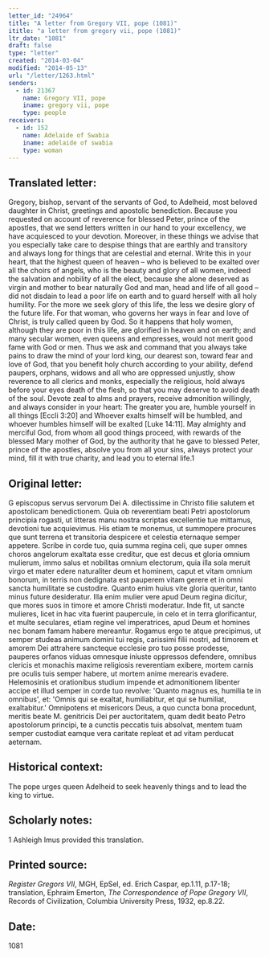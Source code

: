 ```yaml
---
letter_id: "24964"
title: "A letter from Gregory VII, pope (1081)"
ititle: "a letter from gregory vii, pope (1081)"
ltr_date: "1081"
draft: false
type: "letter"
created: "2014-03-04"
modified: "2014-05-13"
url: "/letter/1263.html"
senders:
  - id: 21367
    name: Gregory VII, pope
    iname: gregory vii, pope
    type: people
receivers:
  - id: 152
    name: Adelaide of Swabia
    iname: adelaide of swabia
    type: woman
---
```

<h2> Translated letter:</h2>Gregory, bishop, servant of the servants of God, to Adelheid, most beloved daughter in Christ, greetings and apostolic benediction.
	Because you requested on account of reverence for blessed Peter, prince of the apostles, that we send letters written in our hand to your excellency, we have acquiesced to your devotion.  Moreover, in these things we advise that you especially take care to despise things that are earthly and transitory and always long for things that are celestial and eternal.  Write this in your heart, that the highest queen of heaven – who is believed to be exalted over all the choirs of angels, who is the beauty and glory of all women, indeed the salvation and nobility of all the elect, because she alone deserved as virgin and mother to bear naturally God and man, head and life of all good – did not disdain to lead a poor life on earth and to guard herself with all holy humility.  For the more we seek glory of this life, the less we desire glory of the future life.  For that woman, who governs her ways in fear and love of Christ, is truly called queen by God.  So it happens that holy women, although they are poor in this life, are glorified in heaven and on earth; and many secular women, even queens and empresses, would not merit good fame with God or men.  Thus we ask and command that you always take pains to draw the mind of your lord king, our dearest son, toward fear and love of God, that you benefit holy church according to your ability, defend paupers, orphans, widows and all who are oppressed unjustly, show reverence to all clerics and monks, especially the religious, hold always before your eyes death of the flesh, so that you may deserve to avoid death of the soul.  Devote zeal to alms and prayers, receive admonition willingly, and always consider in your heart:  The greater you are, humble yourself in all things [Eccli 3:20] and Whoever exalts himself will be humbled, and whoever humbles himself will be exalted [Luke 14:11].
May almighty and merciful God, from whom all good things proceed, with rewards of the blessed Mary mother of God, by the authority that he gave to blessed Peter, prince of the apostles, absolve you from all your sins, always protect your mind, fill it with true charity, and lead you to eternal life.1
<h2 class="mt-4"> Original letter:</h2>G episcopus servus servorum Dei A. dilectissime in Christo filie salutem et apostolicam benedictionem.
Quia ob reverentiam beati Petri apostolorum principia rogasti, ut litteras manu nostra scriptas excellentie tue mittamus, devotioni tue acquievimus. His etiam te monemus, ut summopere procures que sunt terrena et transitoria despicere et celestia eternaque semper appetere. Scribe in corde tuo, quia summa regina celi, que super omnes choros angelorum exaltata esse creditur, que est decus et gloria omnium mulierum, immo salus et nobilitas omnium electorum, quia illa sola meruit virgo et mater edere naturaliter deum et hominem, caput et vitam omnium bonorum, in terris non dedignata est pauperem vitam gerere et in omni sancta humilitate se custodire. Quanto enim huius vite gloria queritur, tanto minus future desideratur. Illa enim mulier vere apud Deum regina dicitur, que mores suos in timore et amore Christi moderatur. Inde fit, ut sancte mulieres, licet in hac vita fuerint paupercule, in celo et in terra glorificantur, et multe seculares, etiam regine vel imperatrices, apud Deum et homines nec bonam famam habere mereantur. Rogamus ergo te atque precipimus, ut semper studeas animum domini tui regis, carissimi filii nostri, ad timorem et amorem Dei attrahere sancteque ecclesie pro tuo posse prodesse, pauperes orfanos viduas omnesque iniuste oppressos defendere, omnibus clericis et monachis maxime religiosis reverentiam exibere, mortem carnis pre oculis tuis semper habere, ut mortem anime merearis evadere. Helemosinis et orationibus studium impende et admonitionem libenter accipe et illud semper in corde tuo revolve: 'Quanto magnus es, humilia te in omnibus', et: 'Omnis qui se exaltat, humiliabitur, et qui se humiliat, exaltabitur.'
Omnipotens et misericors Deus, a quo cuncta bona procedunt, meritis beate M. genitricis Dei per auctoritatem, quam dedit beato Petro apostolorum principi, te a cunctis peccatis tuis absolvat, mentem tuam semper custodiat eamque vera caritate repleat et ad vitam perducat aeternam.
<h2 class="mt-4"> Historical context:</h2>The pope urges queen Adelheid to seek heavenly things and to lead the king to virtue.
<h2 class="mt-4"> Scholarly notes:</h2>1 Ashleigh Imus provided this translation.
<h2 class="mt-4"> Printed source:</h2><p><em>Register Gregors VII</em>, MGH, EpSel, ed. Erich Caspar, ep.1.11, p.17-18; translation, Ephraim Emerton, <em>The Correspondence of Pope Gregory VII</em>, Records of Civilization, Columbia University Press, 1932, ep.8.22.</p><h2 class="mt-4"> Date:</h2>1081